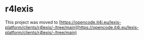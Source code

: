 # r4lexis

This project was moved to [https://opencode.it4i.eu/lexis-platform/clients/r4lexis/-/tree/main](https://opencode.it4i.eu/lexis-platform/clients/r4lexis/-/tree/main)
